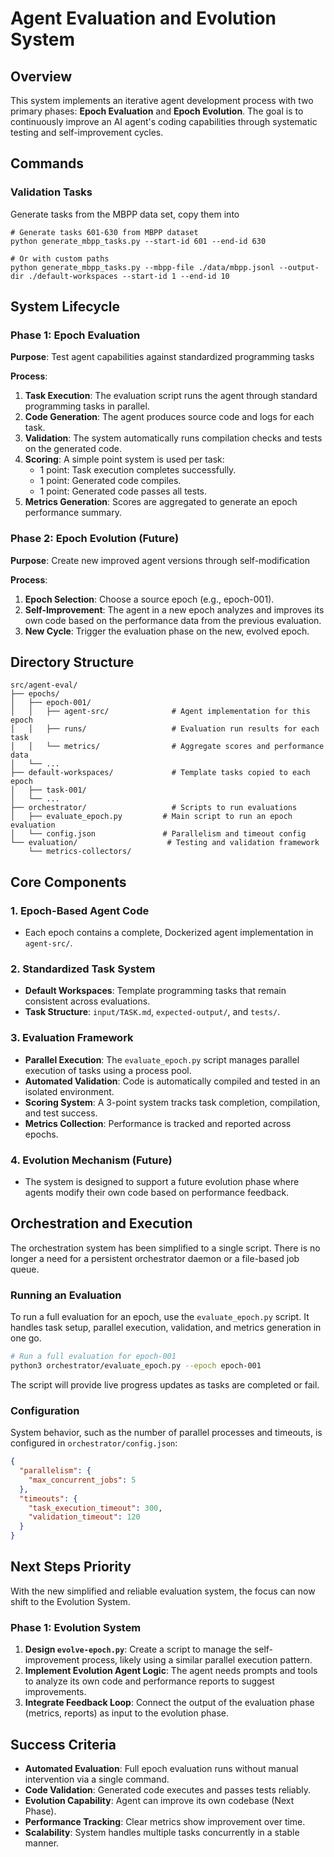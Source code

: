 # Agent Evaluation and Evolution System

## Overview

This system implements an iterative agent development process with two primary phases: **Epoch Evaluation** and **Epoch Evolution**. The goal is to continuously improve an AI agent's coding capabilities through systematic testing and self-improvement cycles.

## Commands

### Validation Tasks

Generate tasks from the MBPP data set, copy them into 

```
# Generate tasks 601-630 from MBPP dataset
python generate_mbpp_tasks.py --start-id 601 --end-id 630

# Or with custom paths
python generate_mbpp_tasks.py --mbpp-file ./data/mbpp.jsonl --output-dir ./default-workspaces --start-id 1 --end-id 10
```



## System Lifecycle

### Phase 1: Epoch Evaluation
**Purpose**: Test agent capabilities against standardized programming tasks

**Process**:
1.  **Task Execution**: The evaluation script runs the agent through standard programming tasks in parallel.
2.  **Code Generation**: The agent produces source code and logs for each task.
3.  **Validation**: The system automatically runs compilation checks and tests on the generated code.
4.  **Scoring**: A simple point system is used per task:
    - 1 point: Task execution completes successfully.
    - 1 point: Generated code compiles.
    - 1 point: Generated code passes all tests.
5.  **Metrics Generation**: Scores are aggregated to generate an epoch performance summary.

### Phase 2: Epoch Evolution (Future)
**Purpose**: Create new improved agent versions through self-modification

**Process**:
1.  **Epoch Selection**: Choose a source epoch (e.g., epoch-001).
2.  **Self-Improvement**: The agent in a new epoch analyzes and improves its own code based on the performance data from the previous evaluation.
3.  **New Cycle**: Trigger the evaluation phase on the new, evolved epoch.

## Directory Structure

```
src/agent-eval/
├── epochs/
│   ├── epoch-001/
│   │   ├── agent-src/              # Agent implementation for this epoch
│   │   ├── runs/                   # Evaluation run results for each task
│   │   └── metrics/                # Aggregate scores and performance data
│   └── ...
├── default-workspaces/             # Template tasks copied to each epoch
│   ├── task-001/
│   └── ...
├── orchestrator/                   # Scripts to run evaluations
│   ├── evaluate_epoch.py         # Main script to run an epoch evaluation
│   └── config.json               # Parallelism and timeout config
└── evaluation/                    # Testing and validation framework
    └── metrics-collectors/
```

## Core Components

### 1. Epoch-Based Agent Code
- Each epoch contains a complete, Dockerized agent implementation in `agent-src/`.

### 2. Standardized Task System
- **Default Workspaces**: Template programming tasks that remain consistent across evaluations.
- **Task Structure**: `input/TASK.md`, `expected-output/`, and `tests/`.

### 3. Evaluation Framework
- **Parallel Execution**: The `evaluate_epoch.py` script manages parallel execution of tasks using a process pool.
- **Automated Validation**: Code is automatically compiled and tested in an isolated environment.
- **Scoring System**: A 3-point system tracks task completion, compilation, and test success.
- **Metrics Collection**: Performance is tracked and reported across epochs.

### 4. Evolution Mechanism (Future)
- The system is designed to support a future evolution phase where agents modify their own code based on performance feedback.

## Orchestration and Execution

The orchestration system has been simplified to a single script. There is no longer a need for a persistent orchestrator daemon or a file-based job queue.

### Running an Evaluation

To run a full evaluation for an epoch, use the `evaluate_epoch.py` script. It handles task setup, parallel execution, validation, and metrics generation in one go.

```bash
# Run a full evaluation for epoch-001
python3 orchestrator/evaluate_epoch.py --epoch epoch-001
```

The script will provide live progress updates as tasks are completed or fail.

### Configuration

System behavior, such as the number of parallel processes and timeouts, is configured in `orchestrator/config.json`:

```json
{
  "parallelism": {
    "max_concurrent_jobs": 5
  },
  "timeouts": {
    "task_execution_timeout": 300,
    "validation_timeout": 120
  }
}
```

## Next Steps Priority

With the new simplified and reliable evaluation system, the focus can now shift to the Evolution System.

### Phase 1: Evolution System
1.  **Design `evolve-epoch.py`**: Create a script to manage the self-improvement process, likely using a similar parallel execution pattern.
2.  **Implement Evolution Agent Logic**: The agent needs prompts and tools to analyze its own code and performance reports to suggest improvements.
3.  **Integrate Feedback Loop**: Connect the output of the evaluation phase (metrics, reports) as input to the evolution phase.

## Success Criteria

- **Automated Evaluation**: Full epoch evaluation runs without manual intervention via a single command.
- **Code Validation**: Generated code executes and passes tests reliably.
- **Evolution Capability**: Agent can improve its own codebase (Next Phase).
- **Performance Tracking**: Clear metrics show improvement over time.
- **Scalability**: System handles multiple tasks concurrently in a stable manner.
